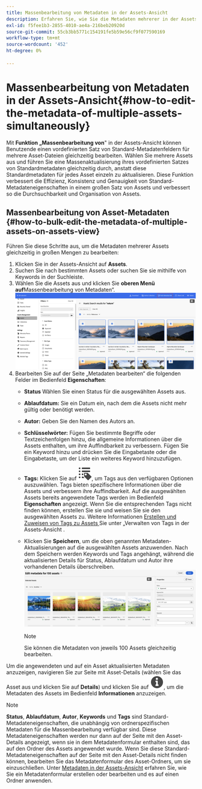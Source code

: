 ```yaml
---
title: Massenbearbeitung von Metadaten in der Assets-Ansicht
description: Erfahren Sie, wie Sie die Metadaten mehrerer in der Assets-Ansicht verfügbarer Assets gleichzeitig bearbeiten können.
exl-id: f5fee1b3-2855-4010-ae4a-216beb20920d
source-git-commit: 55cb3bb5771c154191fe5b59e56cf9f077590169
workflow-type: tm+mt
source-wordcount: '452'
ht-degree: 0%

---
```


# Massenbearbeitung von Metadaten in der Assets-Ansicht{#how-to-edit-the-metadata-of-multiple-assets-simultaneously}

Mit **Funktion „Massenbearbeitung von**&quot; in der Assets-Ansicht können Benutzende einen vordefinierten Satz von Standard-Metadatenfeldern für mehrere Asset-Dateien gleichzeitig bearbeiten. Wählen Sie mehrere Assets aus und führen Sie eine Massenaktualisierung ihres vordefinierten Satzes von Standardmetadaten gleichzeitig durch, anstatt diese Standardmetadaten für jedes Asset einzeln zu aktualisieren. Diese Funktion verbessert die Effizienz, Konsistenz und Genauigkeit von Standard-Metadateneigenschaften in einem großen Satz von Assets und verbessert so die Durchsuchbarkeit und Organisation von Assets.

## Massenbearbeitung von Asset-Metadaten {#how-to-bulk-edit-the-metadata-of-multiple-assets-on-assets-view}

Führen Sie diese Schritte aus, um die Metadaten mehrerer Assets gleichzeitig in großen Mengen zu bearbeiten:

1. Klicken Sie in der Assets-Ansicht auf **Assets**.
1. Suchen Sie nach bestimmten Assets oder suchen Sie sie mithilfe von Keywords in der Suchleiste.
1. Wählen Sie die Assets aus und klicken Sie **oberen Menü auf**Massenbearbeitung von Metadaten“.
   ![bulk-metadata-edit](/help/assets/assets/bulk-metadata-edit1.png)
1. Bearbeiten Sie auf der Seite „Metadaten bearbeiten“ die folgenden Felder im Bedienfeld **Eigenschaften**:
   * **Status** Wählen Sie einen Status für die ausgewählten Assets aus.
   * **Ablaufdatum:** Sie ein Datum ein, nach dem die Assets nicht mehr gültig oder benötigt werden.
   * **Autor:** Geben Sie den Namen des Autors an.
   * **Schlüsselwörter:** Fügen Sie bestimmte Begriffe oder Textzeichenfolgen hinzu, die allgemeine Informationen über die Assets enthalten, um ihre Auffindbarkeit zu verbessern. Fügen Sie ein Keyword hinzu und drücken Sie die Eingabetaste oder die Eingabetaste, um der Liste ein weiteres Keyword hinzuzufügen.
   * **Tags:** Klicken Sie auf ![Tags-Symbol](/help/assets/assets/tags-icon.svg), um Tags aus den verfügbaren Optionen auszuwählen. Tags bieten spezifischere Informationen über die Assets und verbessern ihre Auffindbarkeit. Auf die ausgewählten Assets bereits angewendete Tags werden im Bedienfeld **Eigenschaften** angezeigt. Wenn Sie die entsprechenden Tags nicht finden können, erstellen Sie sie und weisen Sie sie den ausgewählten Assets zu. Weitere Informationen [ Erstellen und Zuweisen von Tags zu Assets ](/help/assets/tagging-management-assets-view.md) Sie unter „Verwalten von Tags in der Assets-Ansicht .
   * Klicken Sie **Speichern**, um die oben genannten Metadaten-Aktualisierungen auf die ausgewählten Assets anzuwenden. Nach dem Speichern werden Keywords und Tags angehängt, während die aktualisierten Details für Status, Ablaufdatum und Autor ihre vorhandenen Details überschreiben.
     ![save-bulk-metadata-edit-properties](/help/assets/assets/save-bulk-metadata-edit-properties2.png)

     >[!NOTE]
     >
     >Sie können die Metadaten von jeweils 100 Assets gleichzeitig bearbeiten.

Um die angewendeten und auf ein Asset aktualisierten Metadaten anzuzeigen, navigieren Sie zur Seite mit Asset-Details (wählen Sie das Asset aus und klicken Sie auf **Details**) und klicken Sie auf ![](/help/assets/assets/info-icon-solid-black.svg), um die Metadaten des Assets im Bedienfeld **Informationen** anzuzeigen.

>[!NOTE]
>
>**Status**, **Ablaufdatum**, **Autor**, **Keywords** und **Tags** sind Standard-Metadateneigenschaften, die unabhängig von ordnerspezifischen Metadaten für die Massenbearbeitung verfügbar sind. Diese Metadateneigenschaften werden nur dann auf der Seite mit den Asset-Details angezeigt, wenn sie in dem Metadatenformular enthalten sind, das auf den Ordner des Assets angewendet wurde. Wenn Sie diese Standard-Metadateneigenschaften auf der Seite mit den Asset-Details nicht finden können, bearbeiten Sie das Metadatenformular des Asset-Ordners, um sie einzuschließen. Unter [Metadaten in der Assets-Ansicht](/help/assets/metadata-assets-view.md) erfahren Sie, wie Sie ein Metadatenformular erstellen oder bearbeiten und es auf einen Ordner anwenden.
